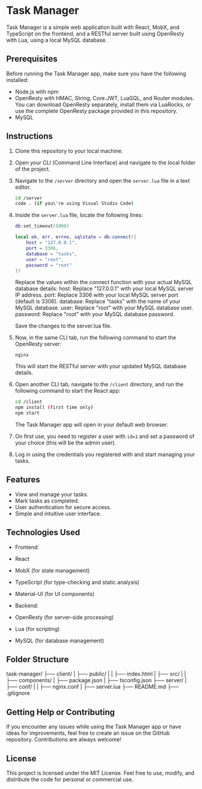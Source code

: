 # Task Manager

Task Manager is a simple web application built with React, MobX, and TypeScript on the frontend, and a RESTful server built using OpenResty with Lua, using a local MySQL database.

## Prerequisites

Before running the Task Manager app, make sure you have the following installed:

- Node.js with npm
- OpenResty with HMAC, String, Core.JWT, LuaSQL, and Router modules. You can download OpenResty separately, install them via LuaRocks, or use the complete OpenResty package provided in this repository.
- MySQL

## Instructions

1. Clone this repository to your local machine.

2. Open your CLI (Command Line Interface) and navigate to the local folder of the project.

3. Navigate to the `/server` directory and open the `server.lua` file in a text editor.
   ```bash
   cd /server
   code . (if you\'re using Visual Studio Code)
   ```

4. Inside the `server.lua` file, locate the following lines:

   ``` lua
   db:set_timeout(5000)

   local ok, err, errno, sqlstate = db:connect({
       host = "127.0.0.1",
       port = 3306,
       database = "tasks",
       user = "root",
       password = "root"
   })
   ```
   Replace the values within the connect function with your actual MySQL database details:
      host: Replace "127.0.0.1" with your local MySQL server IP address.
      port: Replace 3306 with your local MySQL server port (default is 3306).
      database: Replace "tasks" with the name of your MySQL database.
      user: Replace "root" with your MySQL database user.
      password: Replace "root" with your MySQL database password.

   Save the changes to the server.lua file.

5. Now, in the same CLI tab, run the following command to start the OpenResty server:
   ```
   nginx
   ```
   This will start the RESTful server with your updated MySQL database details.

6. Open another CLI tab, navigate to the `/client` directory, and run the following command to start the React app:

   ```bash
   cd /client
   npm install (first time only)
   npm start
   ```
   
   The Task Manager app will open in your default web browser.

7. On first use, you need to register a user with `id=1` and set a password of your choice (this will be the admin user).

8. Log in using the credentials you registered with and start managing your tasks.

## Features

- View and manage your tasks.
- Mark tasks as completed.
- User authentication for secure access.
- Simple and intuitive user interface.

## Technologies Used

- Frontend:
- React
- MobX (for state management)
- TypeScript (for type-checking and static analysis)
- Material-UI (for UI components)

- Backend:
- OpenResty (for server-side processing)
- Lua (for scripting)
- MySQL (for database management)

## Folder Structure

task-manager/
├── client/
| ├── public/
| | ├── index.html
| ├── src/
| | ├── components/
| ├── package.json
| ├── tsconfig.json
├── server/
| ├── conf/
| | ├── nginx.conf
| ├── server.lua
├── README.md
├── .gitignore

## Getting Help or Contributing

If you encounter any issues while using the Task Manager app or have ideas for improvements, feel free to create an issue on the GitHub repository. Contributions are always welcome!

## License

This project is licensed under the MIT License. Feel free to use, modify, and distribute the code for personal or commercial use.
